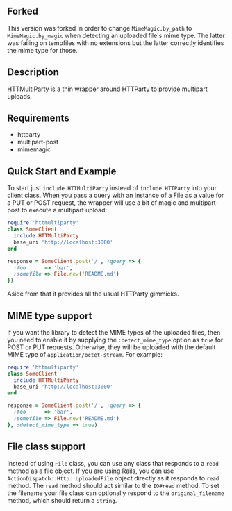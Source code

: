 ## Forked

This version was forked in order to change `MimeMagic.by_path` to `MimeMagic.by_magic` when detecting an uploaded file's mime type. The latter was failing on tempfiles with no extensions but the latter correctly identifies the mime type for those.

## Description

HTTMultiParty is a thin wrapper around HTTParty to provide multipart uploads.

## Requirements

- httparty
- multipart-post
- mimemagic

## Quick Start and Example

To start just `include HTTMultiParty` instead of `include HTTParty` into
your client class. When you pass a query with an instance of a File as
a value for a PUT or POST request, the wrapper will use a bit of magic
and multipart-post to execute a multipart upload:

```ruby
require 'httmultiparty'
class SomeClient
  include HTTMultiParty
  base_uri 'http://localhost:3000'
end

response = SomeClient.post('/', :query => {
  :foo      => 'bar',
  :somefile => File.new('README.md')
})
```

Aside from that it provides all the usual HTTParty gimmicks.

## MIME type support

If you want the library to detect the MIME types of the uploaded files, then
you need to enable it by supplying the `:detect_mime_type` option as `true`
for POST or PUT requests. Otherwise, they will be uploaded with the default
MIME type of `application/octet-stream`. For example:

```ruby
require 'httmultiparty'
class SomeClient
  include HTTMultiParty
  base_uri 'http://localhost:3000'
end

response = SomeClient.post('/', :query => {
  :foo      => 'bar',
  :somefile => File.new('README.md')
}, :detect_mime_type => true)
```
## File class support

Instead of using `File` class, you can use any class that responds to
a `read` method as a file object. If you are using Rails, you can use
`ActionDispatch::Http::UploadedFile` object directly as it responds to
`read` method. The `read` method should act similar to the `IO#read`
method. To set the filename your file class can optionally respond to
the `original_filename` method, which should return a `String`.
